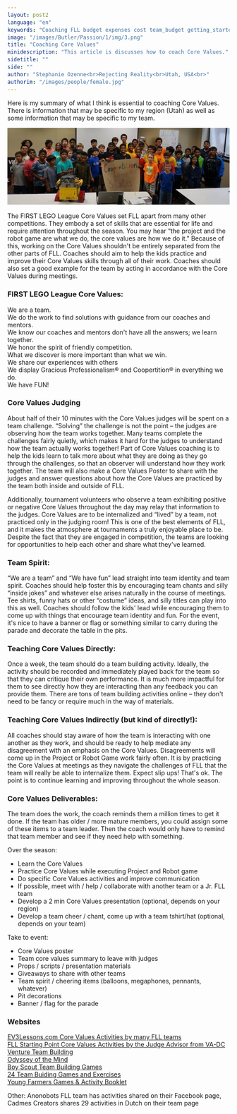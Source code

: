 ```yaml
---
layout: post2
language: "en"
keywords: "Coaching FLL budget expenses cost team_budget getting_started"
image: "/images/Butler/Passion/1/img/3.png"
title: "Coaching Core Values"
minidescription: "This article is discusses how to coach Core Values."
sidetitle: ""
side: ""
author: "Stephanie Ozenne<br>Rejecting Reality<br>Utah, USA<br>"
authorim: "/images/people/female.jpg"
---
```


Here is my summary of what I think is essential to coaching Core Values. There is information that may be specific to my region (Utah) as well as some information that may be specific to my team.

<img src="/images/coachcorner/CoachingCV.jpg" style="max-width: 100%" />


The FIRST LEGO League Core Values set FLL apart from many other competitions. They embody a set of skills that are essential for life and require attention throughout the season. You may hear “the project and the robot game are what we do, the core values are how we do it.” Because of this, working on the Core Values shouldn't be entirely separated from the other parts of FLL. Coaches should aim to help the kids practice and improve their Core Values skills through all of their work. Coaches should also set a good example for the team by acting in accordance with the Core Values during meetings.

### FIRST LEGO League Core Values:

We are a team.<br>
We do the work to find solutions with guidance from our coaches and mentors.<br>
We know our coaches and mentors don't have all the answers; we learn together. <br>
We honor the spirit of friendly competition.<br>
What we discover is more important than what we win.<br>
We share our experiences with others<br>
We display Gracious Professionalism® and Coopertition® in everything we do.<br>
We have FUN!<br>

### Core Values Judging

About half of their 10 minutes with the Core Values judges will be spent on a team challenge. “Solving” the challenge is not the point – the judges are observing how the team works together. Many teams complete the challenges fairly quietly, which makes it hard for the judges to understand how the team actually works together! Part of Core Values coaching is to help the kids learn to talk more about what they are doing as they go through the challenges, so that an observer will understand how they work together. The team will also make a Core Values Poster to share with the judges and answer questions about how the Core Values are practiced by the team both inside and outside of FLL.

Additionally, tournament volunteers who observe a team exhibiting positive or negative Core Values throughout the day may relay that information to the judges. Core Values are to be internalized and “lived” by a team, not practiced only in the judging room! This is one of the best elements of FLL, and it makes the atmosphere at tournaments a truly enjoyable place to be. Despite the fact that they are engaged in competition, the teams are looking for opportunities to help each other and share what they've learned.

### Team Spirit:

“We are a team” and “We have fun” lead straight into team identity and team spirit. Coaches should help foster this by encouraging team chants and silly “inside jokes” and whatever else arises naturally in the course of meetings. Tee shirts, funny hats or other “costume” ideas, and silly titles can play into this as well. Coaches should follow the kids' lead while encouraging them to come up with things that encourage team identity and fun. For the event, it's nice to have a banner or flag or something similar to carry during the parade and decorate the table in the pits.

### Teaching Core Values Directly:

Once a week, the team should do a team building activity. Ideally, the activity should be recorded and immediately played back for the team so that they can critique their own performance. It is much more impactful for them to see directly how they are interacting than any feedback you can provide them. There are tons of team building activities online – they don't need to be fancy or require much in the way of materials.

### Teaching Core Values Indirectly (but kind of directly!):

All coaches should stay aware of how the team is interacting with one another as they work, and should be ready to help mediate any disagreement with an emphasis on the Core Values. Disagreements will come up in the Project or Robot Game work fairly often. It is by practicing the Core Values at meetings as they navigate the challenges of FLL that the team will really be able to internalize them. Expect slip ups! That's ok. The point is to continue learning and improving throughout the whole season.

### Core Values Deliverables:

The team does the work, the coach reminds them a million times to get it done. If the team has older / more mature members, you could assign some of these items to a team leader. Then the coach would only have to remind that team member and see if they need help with something.

Over the season:
- Learn the Core Values
- Practice Core Values while executing Project and Robot game
- Do specific Core Values activities and improve communication
- If possible, meet with / help / collaborate with another team or a Jr. FLL team
- Develop a 2 min Core Values presentation (optional, depends on your region)
- Develop a team cheer / chant, come up with a team tshirt/hat (optional, depends on your team)

Take to event:
- Core Values poster
- Team core values summary to leave with judges
- Props / scripts / presentation materials
- Giveaways to share with other teams­
- Team spirit / cheering items (balloons, megaphones, pennants, whatever)
- Pit decorations
- Banner / flag for the parade

### Websites
<a href="http://ev3lessons.com/corevalues.html">EV3Lessons.com Core Values Activities by many FLL teams<a><br>
<a href= "https://www.startingpoints.com/fll">FLL Starting Point Core Values Activities by the Judge Advisor from VA-DC</a><br>
<a href="http://www.ventureteambuilding.co.uk/team-building-activities/">Venture Team Building</a><br>
<a href="https://www.odysseyofthemind.com/practice/">Odyssey of the Mind</a><br>
<a href="http://usscouts.org/games/game_t.asp">Boy Scout Team Building Games</a><br>
<a href="https://smallbiztrends.com/2015/09/team-building-exercises-and-games.html">24 Team Buiding Games and Exercises</a><br>
<a href="https://yfcu.org/uploads/file/Games%2520booklet%25202007.pdf">Young Farmers Games & Activity Booklet<a> <br>

Other: Anonobots FLL team has activities shared on their Facebook page, Cadmes Creators shares 29 activities in Dutch on their team page


